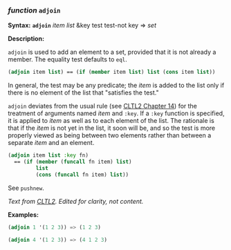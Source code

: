 ### <em>function</em> <strong>`adjoin`</strong>

**Syntax:** <strong>`adjoin`</strong> <em>item list</em> &key test test-not key => <em>set</em>

**Description:**

`adjoin` is used to add an element to a set, provided that it is not already a member. The equality test defaults to `eql`.

```lisp
(adjoin item list) == (if (member item list) list (cons item list))
```

In general, the test may be any predicate; the *item* is added to the list only if there is no element of the list that "satisfies the test."

`adjoin` deviates from the usual rule (see [CLTL2 Chapter 14](http://www.cs.cmu.edu/Groups/AI/html/cltl/clm/node141.html)) for the treatment of arguments named *item* and `:key`. If a `:key` function is specified, it is applied to *item* as well as to each element of the list. The rationale is that if the *item* is not yet in the list, it soon will be, and so the test is more properly viewed as being between two elements rather than between a separate *item* and an element.

```lisp
(adjoin item list :key fn)
  == (if (member (funcall fn item) list)
         list
         (cons (funcall fn item) list))
```

See `pushnew`.

*Text from [CLTL2](http://www.cs.cmu.edu/Groups/AI/html/cltl/clm/node152.html). Edited for clarity, not content.*

**Examples:**

```lisp
(adjoin 1 '(1 2 3)) => (1 2 3)

(adjoin 4 '(1 2 3)) => (4 1 2 3)

```
